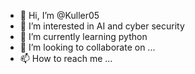 - 👋 Hi, I’m @Kuller05
- 👀 I’m interested in AI and cyber security
- 🌱 I’m currently learning python
- 💞️ I’m looking to collaborate on ...
- 📫 How to reach me ...

<!---
Kuller05/Kuller05 is a ✨ special ✨ repository because its `README.md` (this file) appears on your GitHub profile.
You can click the Preview link to take a look at your changes.
--->
